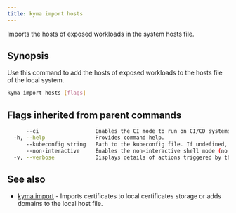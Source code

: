 ```yaml
---
title: kyma import hosts
---
```


Imports the hosts of exposed workloads in the system hosts file.

## Synopsis

Use this command to add the hosts of exposed workloads to the hosts file of the local system.


```bash
kyma import hosts [flags]
```

## Flags inherited from parent commands

```bash
      --ci                  Enables the CI mode to run on CI/CD systems. It avoids any user interaction (such as no dialog prompts) and ensures that logs are formatted properly in log files (such as no spinners for CLI steps).
  -h, --help                Provides command help.
      --kubeconfig string   Path to the kubeconfig file. If undefined, Kyma CLI uses the KUBECONFIG environment variable, or falls back "/$HOME/.kube/config".
      --non-interactive     Enables the non-interactive shell mode (no colorized output, no spinner)
  -v, --verbose             Displays details of actions triggered by the command.
```

## See also

* [kyma import](kyma_import.md)	 - Imports certificates to local certificates storage or adds domains to the local host file.

